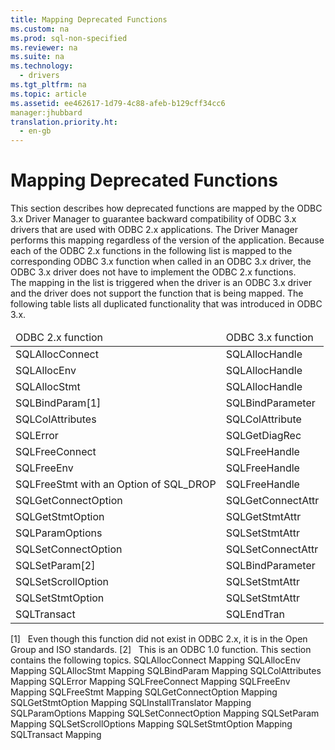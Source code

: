 ```yaml
---
title: Mapping Deprecated Functions
ms.custom: na
ms.prod: sql-non-specified
ms.reviewer: na
ms.suite: na
ms.technology: 
  - drivers
ms.tgt_pltfrm: na
ms.topic: article
ms.assetid: ee462617-1d79-4c88-afeb-b129cff34cc6
manager:jhubbard
translation.priority.ht: 
  - en-gb
---
```

# Mapping Deprecated Functions
<?xml version="1.0" encoding="utf-8"?>
<developerReferenceWithoutSyntaxDocument xmlns="http://ddue.schemas.microsoft.com/authoring/2003/5" xmlns:xlink="http://www.w3.org/1999/xlink" xmlns:xsi="http://www.w3.org/2001/XMLSchema-instance" xsi:schemaLocation="http://ddue.schemas.microsoft.com/authoring/2003/5 http://dduestorage.blob.core.windows.net/ddueschema/developer.xsd">
  <introduction>
    <para>This section describes how deprecated functions are mapped by the ODBC 3<legacyItalic>.x</legacyItalic> Driver Manager to guarantee backward compatibility of ODBC 3<legacyItalic>.x</legacyItalic> drivers that are used with ODBC 2.<legacyItalic>x</legacyItalic> applications. The Driver Manager performs this mapping regardless of the version of the application. Because each of the ODBC 2.<legacyItalic>x</legacyItalic> functions in the following list is mapped to the corresponding ODBC 3<legacyItalic>.x</legacyItalic> function when called in an ODBC 3<legacyItalic>.x</legacyItalic> driver, the ODBC 3<legacyItalic>.x</legacyItalic> driver does not have to implement the ODBC 2.<legacyItalic>x</legacyItalic> functions. </para>
  </introduction>
  <section>
    <content>
      <para>The mapping in the list is triggered when the driver is an ODBC 3<legacyItalic>.x</legacyItalic> driver and the driver does not support the function that is being mapped.</para>
      <para>The following table lists all duplicated functionality that was introduced in ODBC 3<legacyItalic>.x</legacyItalic>.</para>
      <table xmlns:caps="http://schemas.microsoft.com/build/caps/2013/11">
        <thead>
          <tr>
            <TD>
              <para>ODBC 2.<legacyItalic>x</legacyItalic> function</para>
            </TD>
            <TD>
              <para>ODBC 3<legacyItalic>.x</legacyItalic> function</para>
            </TD>
          </tr>
        </thead>
        <tbody>
          <tr>
            <TD>
              <para>
              <legacyBold>SQLAllocConnect</legacyBold>
            </para>
            </TD>
            <TD>
              <para>
              <legacyBold>SQLAllocHandle</legacyBold>
            </para>
            </TD>
          </tr>
          <tr>
            <TD>
              <para>
              <legacyBold>SQLAllocEnv</legacyBold>
            </para>
            </TD>
            <TD>
              <para>
              <legacyBold>SQLAllocHandle</legacyBold>
            </para>
            </TD>
          </tr>
          <tr>
            <TD>
              <para>
              <legacyBold>SQLAllocStmt</legacyBold>
            </para>
            </TD>
            <TD>
              <para>
              <legacyBold>SQLAllocHandle</legacyBold>
            </para>
            </TD>
          </tr>
          <tr>
            <TD>
              <para>
              <legacyBold>SQLBindParam</legacyBold>[1]</para>
            </TD>
            <TD>
              <para>
              <legacyBold>SQLBindParameter</legacyBold>
            </para>
            </TD>
          </tr>
          <tr>
            <TD>
              <para>
              <legacyBold>SQLColAttributes</legacyBold>
            </para>
            </TD>
            <TD>
              <para>
              <legacyBold>SQLColAttribute</legacyBold>
            </para>
            </TD>
          </tr>
          <tr>
            <TD>
              <para>
              <legacyBold>SQLError</legacyBold>
            </para>
            </TD>
            <TD>
              <para>
              <legacyBold>SQLGetDiagRec</legacyBold>
            </para>
            </TD>
          </tr>
          <tr>
            <TD>
              <para>
              <legacyBold>SQLFreeConnect</legacyBold>
            </para>
            </TD>
            <TD>
              <para>
              <legacyBold>SQLFreeHandle</legacyBold>
            </para>
            </TD>
          </tr>
          <tr>
            <TD>
              <para>
              <legacyBold>SQLFreeEnv</legacyBold>
            </para>
            </TD>
            <TD>
              <para>
              <legacyBold>SQLFreeHandle</legacyBold>
            </para>
            </TD>
          </tr>
          <tr>
            <TD>
              <para>
              <legacyBold>SQLFreeStmt</legacyBold> with an <legacyItalic>Option</legacyItalic> of SQL_DROP</para>
            </TD>
            <TD>
              <para>
              <legacyBold>SQLFreeHandle</legacyBold>
            </para>
            </TD>
          </tr>
          <tr>
            <TD>
              <para>
              <legacyBold>SQLGetConnectOption</legacyBold>
            </para>
            </TD>
            <TD>
              <para>
              <legacyBold>SQLGetConnectAttr</legacyBold>
            </para>
            </TD>
          </tr>
          <tr>
            <TD>
              <para>
              <legacyBold>SQLGetStmtOption</legacyBold>
            </para>
            </TD>
            <TD>
              <para>
              <legacyBold>SQLGetStmtAttr</legacyBold>
            </para>
            </TD>
          </tr>
          <tr>
            <TD>
              <para>
              <legacyBold>SQLParamOptions</legacyBold>
            </para>
            </TD>
            <TD>
              <para>
              <legacyBold>SQLSetStmtAttr</legacyBold>
            </para>
            </TD>
          </tr>
          <tr>
            <TD>
              <para>
              <legacyBold>SQLSetConnectOption</legacyBold>
            </para>
            </TD>
            <TD>
              <para>
              <legacyBold>SQLSetConnectAttr</legacyBold>
            </para>
            </TD>
          </tr>
          <tr>
            <TD>
              <para>
              <legacyBold>SQLSetParam</legacyBold>[2]</para>
            </TD>
            <TD>
              <para>
              <legacyBold>SQLBindParameter</legacyBold>
            </para>
            </TD>
          </tr>
          <tr>
            <TD>
              <para>
              <legacyBold>SQLSetScrollOption</legacyBold>
            </para>
            </TD>
            <TD>
              <para>
              <legacyBold>SQLSetStmtAttr</legacyBold>
            </para>
            </TD>
          </tr>
          <tr>
            <TD>
              <para>
              <legacyBold>SQLSetStmtOption</legacyBold>
            </para>
            </TD>
            <TD>
              <para>
              <legacyBold>SQLSetStmtAttr</legacyBold>
            </para>
            </TD>
          </tr>
          <tr>
            <TD>
              <para>
              <legacyBold>SQLTransact</legacyBold>
            </para>
            </TD>
            <TD>
              <para>
              <legacyBold>SQLEndTran</legacyBold>
            </para>
            </TD>
          </tr>
        </tbody>
      </table>
      <para>[1]   Even though this function did not exist in ODBC 2<legacyItalic>.x</legacyItalic>, it is in the Open Group and ISO standards.</para>
      <para>[2]   This is an ODBC 1.0 function.</para>
      <para>This section contains the following topics.

</para>
      <list class="bullet">
        <listItem>
          <para>
            <legacyLink xlink:href="ac89dd1f-c565-47cc-8fa3-6fa5f80b5d63">SQLAllocConnect Mapping</legacyLink>
          </para>
        </listItem>
        <listItem>
          <para>
            <legacyLink xlink:href="4bb51845-ee91-4b97-9dd4-2fab977f2aec">SQLAllocEnv Mapping</legacyLink>
          </para>
        </listItem>
        <listItem>
          <para>
            <legacyLink xlink:href="a2449dbb-1b6c-4b49-81b9-ebdddd4442fd">SQLAllocStmt Mapping</legacyLink>
          </para>
        </listItem>
        <listItem>
          <para>
            <legacyLink xlink:href="375f8f24-36de-4946-916e-c75abc6f070d">SQLBindParam Mapping</legacyLink>
          </para>
        </listItem>
        <listItem>
          <para>
            <legacyLink xlink:href="30e25719-176b-4c48-97d4-920766b22412">SQLColAttributes Mapping</legacyLink>
          </para>
        </listItem>
        <listItem>
          <para>
            <legacyLink xlink:href="802ac711-7e5d-4152-9698-db0cafcf6047">SQLError Mapping</legacyLink>
          </para>
        </listItem>
        <listItem>
          <para>
            <legacyLink xlink:href="8a844538-93c0-4709-bab6-35c45e771d80">SQLFreeConnect Mapping</legacyLink>
          </para>
        </listItem>
        <listItem>
          <para>
            <legacyLink xlink:href="c0f76455-d072-4bae-bee7-452277dfa479">SQLFreeEnv Mapping</legacyLink>
          </para>
        </listItem>
        <listItem>
          <para>
            <legacyLink xlink:href="267d95f2-4f0c-47ab-9411-5afe105215a2">SQLFreeStmt Mapping</legacyLink>
          </para>
        </listItem>
        <listItem>
          <para>
            <legacyLink xlink:href="e3792fe4-a955-473a-a297-c1b2403660c4">SQLGetConnectOption Mapping</legacyLink>
          </para>
        </listItem>
        <listItem>
          <para>
            <legacyLink xlink:href="fa599517-3f3e-4dad-a65a-b8596ae3f330">SQLGetStmtOption Mapping</legacyLink>
          </para>
        </listItem>
        <listItem>
          <para>
            <legacyLink xlink:href="bcd9ba4f-7834-4bc4-876e-c7478998e524">SQLInstallTranslator Mapping</legacyLink>
          </para>
        </listItem>
        <listItem>
          <para>
            <legacyLink xlink:href="57ed65f6-9620-4738-b331-19d2a2b5cae4">SQLParamOptions Mapping</legacyLink>
          </para>
        </listItem>
        <listItem>
          <para>
            <legacyLink xlink:href="a1b325cf-0c42-41c1-b141-b5a4fee7e708">SQLSetConnectOption Mapping</legacyLink>
          </para>
        </listItem>
        <listItem>
          <para>
            <legacyLink xlink:href="022dfbc0-8d18-4c35-8a28-d9eb16063188">SQLSetParam Mapping</legacyLink>
          </para>
        </listItem>
        <listItem>
          <para>
            <legacyLink xlink:href="a0fa4510-8891-4a61-a867-b2555bc35f05">SQLSetScrollOptions Mapping</legacyLink>
          </para>
        </listItem>
        <listItem>
          <para>
            <legacyLink xlink:href="6a9921aa-8a53-4668-9b13-87164062f1e5">SQLSetStmtOption Mapping</legacyLink>
          </para>
        </listItem>
        <listItem>
          <para>
            <legacyLink xlink:href="8a01041f-3572-46f9-8213-b817f3cf929c">SQLTransact Mapping</legacyLink>
          </para>
        </listItem>
      </list>
    </content>
  </section>
  <relatedTopics />
</developerReferenceWithoutSyntaxDocument>